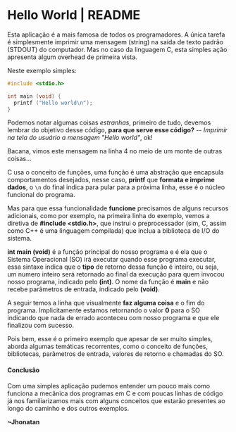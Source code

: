 # Hello World | README #

Esta aplicação é a mais famosa de todos os programadores. A única tarefa é
simplesmente imprimir uma mensagem (string) na saída de texto padrão (STDOUT)
do computador. Mas no caso da linguagem C, esta simples ação apresenta algum
overhead de primeira vista.

Neste exemplo simples:
```c
#include <stdio.h>

int main (void) {
  printf ("Hello world\n");
}
```

Podemos notar algumas coisas *estranhas*, primeiro de tudo, devemos lembrar do
objetivo desse código, **para que serve esse código?** -- *Imprimir na tela do
usuário a mensagem "Hello world"*, ok!

Bacana, vimos este mensagem na linha 4 no meio de um monte de outras coisas...

C usa o conceito de funções, uma função é uma abstração que encapsula
comportamentos desejados, nesse caso, **printf** que **formata e imprime
dados**, o `\n` do final indica para pular para a próxima linha, esse é o
núcleo funcional do programa.

Mas para que essa funcionalidade **funcione** precisamos de alguns recursos
adicionais, como por exemplo, na primeira linha do exemplo, vemos a diretiva de
**#include <stdio.h>**, que instrui o preprocessador (sim, C, assim como C++ é
uma linguagem compilada) que inclua a biblioteca de I/O do sistema.

**int main (void)** é a função principal do nosso programa e é ela que o
Sistema Operacional (SO) irá executar quando esse programa executar, essa
sintaxe indica que o **tipo** de retorno dessa função é inteiro, ou seja, um
numero inteiro será retornado ao final da execução para quem invocou nosso
programa, indicado pelo **(int)**. O nome da função é **main** e não recebe
parâmetros de entrada, indicado pelo **(void)**.

A seguir temos a linha que visualmente **faz alguma coisa** e o fim do
programa. Implicitamente estamos retornando o valor **0** para o SO indicando
que nada de errado aconteceu com nosso programa e que ele finalizou com
sucesso.

Pois bem, esse é o primeiro exemplo que apesar de ser muito simples, aborda
algumas temáticas recorrentes, como o conceito de funções, bibliotecas,
parâmetros de entrada, valores de retorno e chamadas do SO.

#### Conclusão ####
Com uma simples aplicação pudemos entender um pouco mais como funciona a
mecânica dos programas em C e com poucas linhas de código já nos familiarizamos
mais com alguns conceitos que estarão presentes ao longo do caminho e dos
outros exemplos.

**~Jhonatan**
